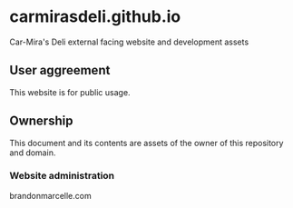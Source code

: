 # carmirasdeli.github.io
Car-Mira's Deli external facing website and development assets

## User aggreement
This website is for public usage.

## Ownership 
This document and its contents are assets of the owner of this repository and domain.

### Website administration
brandonmarcelle.com
